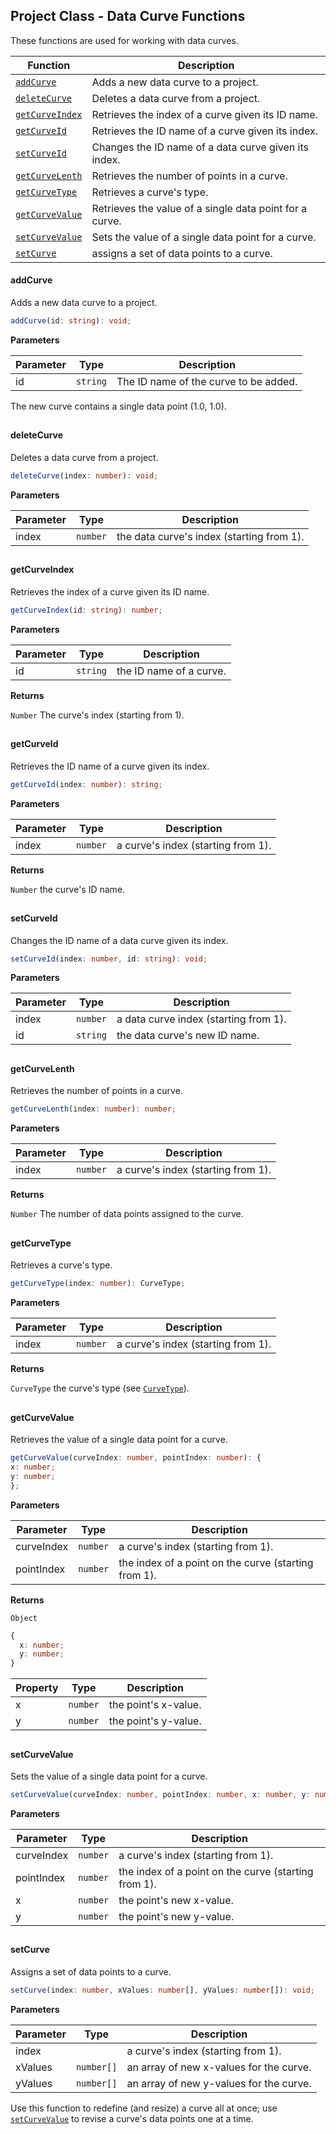 ## Project Class - Data Curve Functions

These functions are used for working with data curves.

| Function                                                                    | Description                                             |
| --------------------------------------------------------------------------- | ------------------------------------------------------- |
| <a href="Data-Curve-Functions#addCurve"><code>addCurve</code></a>           | Adds a new data curve to a project.                     |
| <a href="Data-Curve-Functions#deleteCurve"><code>deleteCurve</code></a>     | Deletes a data curve from a project.                    |
| <a href="Data-Curve-Functions#getCurveIndex"><code>getCurveIndex</code></a> | Retrieves the index of a curve given its ID name.       |
| <a href="Data-Curve-Functions#getCurveId"><code>getCurveId</code></a>       | Retrieves the ID name of a curve given its index.       |
| <a href="Data-Curve-Functions#setCurveId"><code>setCurveId</code></a>       | Changes the ID name of a data curve given its index.    |
| <a href="Data-Curve-Functions#getCurveLenth"><code>getCurveLenth</code></a> | Retrieves the number of points in a curve.              |
| <a href="Data-Curve-Functions#getCurveType"><code>getCurveType</code></a>   | Retrieves a curve's type.                               |
| <a href="Data-Curve-Functions#getCurveValue"><code>getCurveValue</code></a> | Retrieves the value of a single data point for a curve. |
| <a href="Data-Curve-Functions#setCurveValue"><code>setCurveValue</code></a> | Sets the value of a single data point for a curve.      |
| <a href="Data-Curve-Functions#setCurve"><code>setCurve</code></a>           | assigns a set of data points to a curve.                |

#### addCurve

Adds a new data curve to a project.

```typescript
addCurve(id: string): void;
```

**Parameters**

| Parameter | Type                | Description                           |
| --------- | ------------------- | ------------------------------------- |
| id        | <code>string</code> | The ID name of the curve to be added. |

The new curve contains a single data point (1.0, 1.0).

##

#### deleteCurve

Deletes a data curve from a project.

```typescript
deleteCurve(index: number): void;
```

**Parameters**

| Parameter | Type                | Description                               |
| --------- | ------------------- | ----------------------------------------- |
| index     | <code>number</code> | the data curve's index (starting from 1). |

##

#### getCurveIndex

Retrieves the index of a curve given its ID name.

```typescript
getCurveIndex(id: string): number;
```

**Parameters**

| Parameter | Type                | Description             |
| --------- | ------------------- | ----------------------- |
| id        | <code>string</code> | the ID name of a curve. |

**Returns**

<code>Number</code>
The curve's index (starting from 1).

##

#### getCurveId

Retrieves the ID name of a curve given its index.

```typescript
getCurveId(index: number): string;
```

**Parameters**

| Parameter | Type                | Description                        |
| --------- | ------------------- | ---------------------------------- |
| index     | <code>number</code> | a curve's index (starting from 1). |

**Returns**

<code>Number</code>
the curve's ID name.

##

#### setCurveId

Changes the ID name of a data curve given its index.

```typescript
setCurveId(index: number, id: string): void;
```

**Parameters**

| Parameter | Type                | Description                           |
| --------- | ------------------- | ------------------------------------- |
| index     | <code>number</code> | a data curve index (starting from 1). |
| id        | <code>string</code> | the data curve's new ID name.         |

##

#### getCurveLenth

Retrieves the number of points in a curve.

```typescript
getCurveLenth(index: number): number;
```

**Parameters**

| Parameter | Type                | Description                        |
| --------- | ------------------- | ---------------------------------- |
| index     | <code>number</code> | a curve's index (starting from 1). |

**Returns**

<code>Number</code>
The number of data points assigned to the curve.

##

#### getCurveType

Retrieves a curve's type.

```typescript
getCurveType(index: number): CurveType;
```

**Parameters**

| Parameter | Type                | Description                        |
| --------- | ------------------- | ---------------------------------- |
| index     | <code>number</code> | a curve's index (starting from 1). |

**Returns**

<code>CurveType</code>
the curve's type (see <a href="Enumerated-Types#CurveType"><code>CurveType</code></a>).

##

#### getCurveValue

Retrieves the value of a single data point for a curve.

```typescript
getCurveValue(curveIndex: number, pointIndex: number): {
x: number;
y: number;
};
```

**Parameters**

| Parameter  | Type                | Description                                          |
| ---------- | ------------------- | ---------------------------------------------------- |
| curveIndex | <code>number</code> | a curve's index (starting from 1).                   |
| pointIndex | <code>number</code> | the index of a point on the curve (starting from 1). |

**Returns**

<code>Object</code>

```typescript
{
  x: number;
  y: number;
}
```

| Property | Type                | Description          |
| -------- | ------------------- | -------------------- |
| x        | <code>number</code> | the point's x-value. |
| y        | <code>number</code> | the point's y-value. |

##

#### setCurveValue

Sets the value of a single data point for a curve.

```typescript
setCurveValue(curveIndex: number, pointIndex: number, x: number, y: number): void;
```

**Parameters**

| Parameter  | Type                | Description                                          |
| ---------- | ------------------- | ---------------------------------------------------- |
| curveIndex | <code>number</code> | a curve's index (starting from 1).                   |
| pointIndex | <code>number</code> | the index of a point on the curve (starting from 1). |
| x          | <code>number</code> | the point's new x-value.                             |
| y          | <code>number</code> | the point's new y-value.                             |

##

#### setCurve

Assigns a set of data points to a curve.

```typescript
setCurve(index: number, xValues: number[], yValues: number[]): void;
```

**Parameters**

| Parameter | Type                  | Description                             |
| --------- | --------------------- | --------------------------------------- |
| index     | <code> </code>        | a curve's index (starting from 1).      |
| xValues   | <code>number[]</code> | an array of new x-values for the curve. |
| yValues   | <code>number[]</code> | an array of new y-values for the curve. |

Use this function to redefine (and resize) a curve all at once; use <a href="#setCurveValue"><code>setCurveValue</code></a> to revise a curve's data points one at a time.
